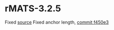 # rMATS-3.2.5
Fixed [source](http://rnaseq-mats.sourceforge.net/)
Fixed anchor length, [commit f450e3](https://github.com/spurd0/rMATS-3.2.5/commit/f450e3eb745ff105c5306f48d76cc22c6247c9c3)
